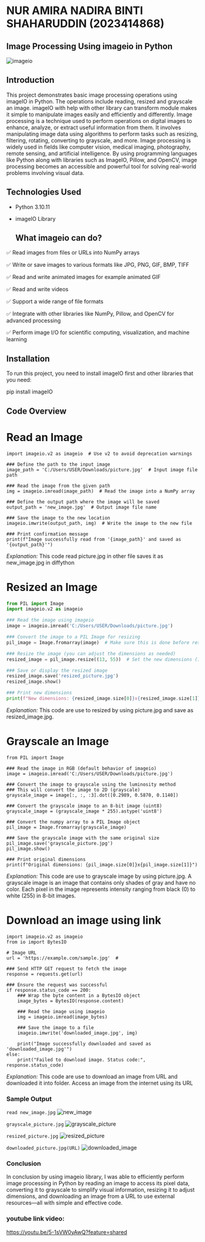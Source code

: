 # NUR AMIRA NADIRA BINTI SHAHARUDDIN (2023414868)

## Image Processing Using imageio in Python

![imageio](https://github.com/user-attachments/assets/a1c72c2e-0029-4b51-84da-8877780655ec)

## Introduction
This project demonstrates basic image processing operations using imageIO in Python. The operations include reading, resized and grayscale  an image. imageIO with help with other library can transform module makes it simple to manipulate images easily and efficiently and differently. Image processing is a technique used to perform operations on digital images to enhance, analyze, or extract useful information from them. It involves manipulating image data using algorithms to perform tasks such as resizing, filtering, rotating, converting to grayscale, and more. Image processing is widely used in fields like computer vision, medical imaging, photography, remote sensing, and artificial intelligence. By using programming languages like Python along with libraries such as ImageIO, Pillow, and OpenCV, image processing becomes an accessible and powerful tool for solving real-world problems involving visual data.

## Technologies Used
- Python 3.10.11
- imageIO Library

  ## What imageio can do?
✅ Read images from files or URLs into NumPy arrays

✅ Write or save images to various formats like JPG, PNG, GIF, BMP, TIFF

✅ Read and write animated images for example animated GIF

✅ Read and write videos

✅ Support a wide range of file formats

✅ Integrate with other libraries like NumPy, Pillow, and OpenCV for advanced processing

✅ Perform image I/O for scientific computing, visualization, and machine learning

## Installation
To run this project, you need to install imageIO first and other libraries that you need:

pip install imageIO
## Code Overview

# Read an Image

```### Import the imageio library
import imageio.v2 as imageio  # Use v2 to avoid deprecation warnings

### Define the path to the input image
image_path = 'C:/Users/USER/Downloads/picture.jpg'  # Input image file path

### Read the image from the given path
img = imageio.imread(image_path)  # Read the image into a NumPy array

### Define the output path where the image will be saved
output_path = 'new_image.jpg'  # Output image file name

### Save the image to the new location
imageio.imwrite(output_path, img)  # Write the image to the new file

### Print confirmation message
print(f"Image successfully read from '{image_path}' and saved as '{output_path}'")
```
*Explanation:* This code read picture.jpg in other file saves it as new_image.jpg in diffython

# Resized an Image

``` python
from PIL import Image
import imageio.v2 as imageio

### Read the image using imageio
image = imageio.imread('C:/Users/USER/Downloads/picture.jpg')

### Convert the image to a PIL Image for resizing
pil_image = Image.fromarray(image)  # Make sure this is done before resizing

### Resize the image (you can adjust the dimensions as needed)
resized_image = pil_image.resize((13, 55))  # Set the new dimensions (13, 55)

### Save or display the resized image
resized_image.save('resized_picture.jpg')
resized_image.show()

### Print new dimensions
print(f"New dimensions: {resized_image.size[0]}x{resized_image.size[1]}")
```

*Explanation:* This code are use to resized by using picture.jpg and save as resized_image.jpg.

# Grayscale an Image
```import imageio.v2 as imageio
from PIL import Image

### Read the image in RGB (default behavior of imageio)
image = imageio.imread('C:/Users/USER/Downloads/picture.jpg')

### Convert the image to grayscale using the luminosity method
### This will convert the image to 2D (grayscale)
grayscale_image = image[:, :, :3].dot([0.2989, 0.5870, 0.1140])

### Convert the grayscale image to an 8-bit image (uint8)
grayscale_image = (grayscale_image * 255).astype('uint8')

### Convert the numpy array to a PIL Image object
pil_image = Image.fromarray(grayscale_image)

### Save the grayscale image with the same original size
pil_image.save('grayscale_picture.jpg')
pil_image.show()

### Print original dimensions
print(f"Original dimensions: {pil_image.size[0]}x{pil_image.size[1]}")
```

*Explanation:* This code are use to grayscale image by using picture.jpg. A grayscale image is an image that contains only shades of gray and have no color. Each pixel in the image represents intensity ranging from black (0) to white (255) in 8-bit images.

# Download an image using link 
```import requests
import imageio.v2 as imageio
from io import BytesIO

# Image URL
url = 'https://example.com/sample.jpg'  # 

### Send HTTP GET request to fetch the image
response = requests.get(url)

### Ensure the request was successful
if response.status_code == 200:
    ### Wrap the byte content in a BytesIO object
    image_bytes = BytesIO(response.content)

    ### Read the image using imageio
    img = imageio.imread(image_bytes)

    ### Save the image to a file
    imageio.imwrite('downloaded_image.jpg', img)

    print("Image successfully downloaded and saved as 'downloaded_image.jpg'")
else:
    print("Failed to download image. Status code:", response.status_code)
```
*Explanation:* This code are use to download an image from URL and downloaded it into folder. Access an image from the internet using its URL

### Sample Output

```read new_image.jpg```
![new_image](https://github.com/user-attachments/assets/cd5329e7-fecc-4bee-9b20-b08671758e7c) 

```grayscale_picture.jpg```
![grayscale_picture](https://github.com/user-attachments/assets/96b9fbf0-4ba8-46af-b9e5-b79f6c80e440)

```resized_picture.jpg```
![resized_picture](https://github.com/user-attachments/assets/5f0400a5-f73b-4bf5-a56e-746d7e3e7a44)

```downloaded_picture.jpg(URL)```
![downloaded_image](https://github.com/user-attachments/assets/a78320e5-cd7e-430b-bb48-7ab860c4d3e2)

### Conclusion
In conclusion by using imageio library, I was able to efficiently perform image processing in Python by reading an image to access its pixel data, converting it to grayscale to simplify visual information, resizing it to adjust dimensions, and downloading an image from a URL to use external resources—all with simple and effective code.

### youtube link video:
https://youtu.be/5-1sVW0yAwQ?feature=shared
